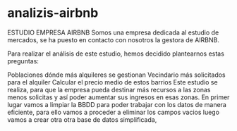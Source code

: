 # analizis-airbnb
ESTUDIO EMPRESA AIRBNB
Somos una empresa dedicada al estudio de mercados, se ha puesto en contacto con nosotros la gestora de AIRBNB.

Para realizar el análisis de este estudio, hemos decidido plantearnos estas preguntas:

Poblaciones dónde más alquileres se gestionan
Vecindario más solicitados para el alquiler
Calcular el precio medio de estos barrios
Este estudio se realiza, para que la empresa pueda destinar más recursos a las zonas menos solicitas y así poder aumentar sus ingresos en esas zonas.
En primer lugar vamos a limpiar la BBDD para poder trabajar con los datos de manera eficiente, para ello vamos a proceder a eliminar los campos vacios
luego vamos a crear otra otra base de datos simplificada,
